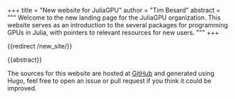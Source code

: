 +++
title = "New website for JuliaGPU"
author = "Tim Besard"
abstract = """
  Welcome to the new landing page for the JuliaGPU organization. This website serves as an
  introduction to the several packages for programming GPUs in Julia, with pointers to
  relevant resources for new users.
  """
+++

{{redirect /new_site/}}

{{abstract}}

The sources for this website are hosted at
[GitHub](https://github.com/JuliaGPU/juliagpu.org) and generated using Hugo, feel free to
open an issue or pull request if you think it could be improved.
